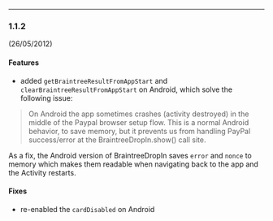 ---

### 1.1.2
(26/05/2012)

#### Features
- added `getBraintreeResultFromAppStart` and `clearBraintreeResultFromAppStart` on Android, which solve the following issue:

>On Android the app sometimes crashes (activity destroyed) in the
middle of the Paypal browser setup flow.
This is a normal Android behavior, to save memory, but it prevents us from handling
PayPal success/error at the BraintreeDropIn.show() call site.

As a fix, the Android version of BraintreeDropIn saves `error` and `nonce` to memory which
makes them readable when navigating back to the app and the Activity restarts.

#### Fixes
- re-enabled the `cardDisabled` on Android
